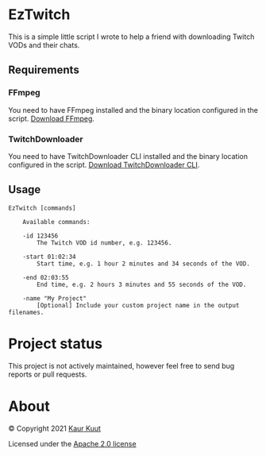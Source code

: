# EzTwitch

This is a simple little script I wrote to help a friend with downloading Twitch VODs and their chats.

## Requirements

### FFmpeg

You need to have FFmpeg installed and the binary location configured in the script. [Download FFmpeg](http://ffmpeg.org/).

### TwitchDownloader

You need to have TwitchDownloader CLI installed and the binary location configured in the script. [Download TwitchDownloader CLI](https://github.com/lay295/TwitchDownloader).

## Usage

```
EzTwitch [commands]

    Available commands:

    -id 123456
        The Twitch VOD id number, e.g. 123456.

    -start 01:02:34
        Start time, e.g. 1 hour 2 minutes and 34 seconds of the VOD.

    -end 02:03:55
        End time, e.g. 2 hours 3 minutes and 55 seconds of the VOD.

    -name "My Project"
        [Optional] Include your custom project name in the output filenames.
```

# Project status

This project is not actively maintained, however feel free to send bug reports or pull requests.

# About

© Copyright 2021 [Kaur Kuut](https://www.kaurkuut.com)

Licensed under the [Apache 2.0 license](http://www.apache.org/licenses/LICENSE-2.0)